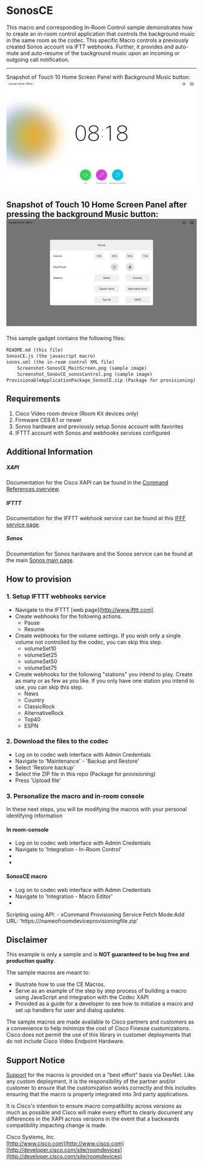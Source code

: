 # SonosCE
This macro and corresponding In-Room Control sample demonstrates how to create an in-room control application that controls the background music in the same room as the codec.  This specific Macro controls a previously created Sonos account via IFTT webhooks.
Further, it provides and auto-mute and auto-resume of the background music upon an incoming or outgoing call notification.

---
Snapshot of Touch 10 Home Screen Panel with Background Music button:
![Sample In-Room Control Screenshot](screenshot-SonosCE_MainScreen.png)


Snapshot of Touch 10 Home Screen Panel after pressing the background Music button:
![Sample In-Room Control Screenshot](screenshot-SonosCE_sonosControl.png)
---


This sample gadget contains the following files:

	README.md (this file)
	SonosCE.js (the javascript macro)
	sonos.xml (the in-room control XML file)
    	Screenshot-SonosCE_MainScreen.png (sample image)
    	Screenshot_SonosCE_sonosControl.png (sample image)
   	ProvisionableApplicationPackage_SonosCE.zip (Package for provisioning)


## Requirements
1. Cisco Video room device (Room Kit devices only)
2. Firmware CE9.6.1 or newer
3. Sonos hardware and previously setup Sonos account with favorites
4. IFTTT account with Sonos and webhooks services configured


## Additional Information
##### XAPI
Documentation for the Cisco XAPI can be found in the [Command References overview](https://www.cisco.com/c/en/us/support/collaboration-endpoints/telepresence-quick-set-series/products-command-reference-list.html).

##### IFTTT
Documentation for the IFFTT webhook service can be found at this [IFFF service page](https://ifttt.com/services/maker_webhooks).

##### Sonos
Dcoumentation for Sonos hardware and the Sonos service can be found at the main [Sonos main page](http://www.cisco.com).

## How to provision
### 1. Setup IFTTT webhooks service
  - Navigate to the IFTTT [web page](http://www.ifttt.com].
  - Create webhooks for the following actions.
  	- Pause
	- Resume
  - Create webhooks for the volume settings.  If you wish only a single volume not controlled by the codec, you can skip this step.
	- volumeSet10
	- volumeSet25
	- volumeSet50
	- volumeSet75
  - Create webhooks for the following "stations" you intend to play.  Create as many or as few as you like.  If you only have one station you intend to use, you can skip this step.
	- News
	- Country
	- ClassicRock
	- AlternativeRock
	- Top40
	- ESPN

### 2. Download the files to the codec
  - Log on to codec web interface with Admin Credentials
  - Navigate to 'Maintenance' - 'Backup and Restore'
  - Select 'Restore backup'
  - Select the ZIP file in this repo (Package for provisioning)
  - Press 'Upload file'
 
 ### 3. Personalize the macro and in-room console
 In these next steps, you will be modifying the macros with your personal identifying information
 #### In room-console
  - Log on to codec web interface with Admin Credentials
  - Navigate to 'Integration - In-Room Control'
  -
  -
 #### SonosCE macro
  - Log on to codec web interface with Admin Credentials
  - Navigate to 'Integration - Macro Editor'
  -

  Scripting using API:
    - xCommand Provisioning Service Fetch Mode:Add URL: 'https://<YourPath>/nameofroomdeviceprovisioningfile.zip'

## Disclaimer
This example is only a sample and is **NOT guaranteed to be bug free and production quality**.

The sample macros are meant to:
- Illustrate how to use the CE Macros.
- Serve as an example of the step by step process of building a macro using JavaScript and integration with the Codec XAPI
- Provided as a guide for a developer to see how to initialize a macro and set up handlers for user and dialog updates.

The sample macros are made available to Cisco partners and customers as a convenience to help minimize the cost of Cisco Finesse customizations. Cisco does not permit the use of this library in customer deployments that do not include Cisco Video Endpoint Hardware.

## Support Notice
[Support](http://developer.cisco.com/site/devnet/support) for the macros is provided on a "best effort" basis via DevNet. Like any custom deployment, it is the responsibility of the partner and/or customer to ensure that the customization works correctly and this includes ensuring that the macro is properly integrated into 3rd party applications.

It is Cisco's intention to ensure macro compatibility across versions as much as possible and Cisco will make every effort to clearly document any differences in the XAPI across versions in the event that a backwards compatibility impacting change is made.

Cisco Systems, Inc.<br>
[http://www.cisco.com](http://www.cisco.com)<br>
[http://developer.cisco.com/site/roomdevices](http://developer.cisco.com/site/roomdevices)
